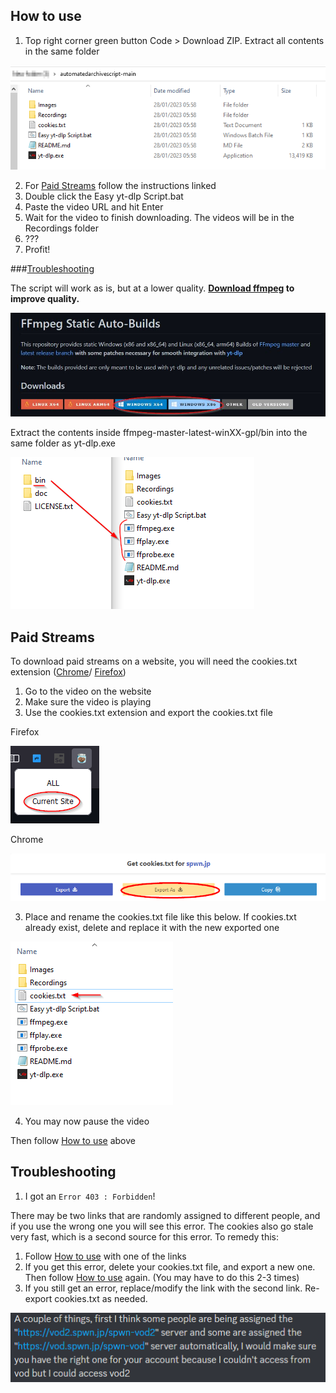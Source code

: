 ## How to use

1. Top right corner green button Code > Download ZIP. Extract all contents in the same folder

![Folder Example](Images/folderexample.png)

2. For [Paid Streams](#Paid-Streams) follow the instructions linked
3. Double click the Easy yt-dlp Script.bat
4. Paste the video URL and hit Enter
5. Wait for the video to finish downloading. The videos will be in the Recordings folder
6. ???
7. Profit!

###[Troubleshooting](#Troubleshooting)

The script will work as is, but at a lower quality. **[Download ffmpeg](https://github.com/yt-dlp/FFmpeg-Builds#ffmpeg-static-auto-builds) to improve quality.**

![Download link](Images/downloadlink.jpg)

Extract the contents inside ffmpeg-master-latest-winXX-gpl/bin into the same folder as yt-dlp.exe

![Extraction path](Images/extractionpath2.png)

## Paid Streams

To download paid streams on a website, you will need the cookies.txt extension ([Chrome](https://chrome.google.com/webstore/detail/get-cookiestxt/bgaddhkoddajcdgocldbbfleckgcbcid)/ [Firefox](https://addons.mozilla.org/en-US/firefox/addon/cookies-txt/))

1. Go to the video on the website
2. Make sure the video is playing
3. Use the cookies.txt extension and export the cookies.txt file

Firefox

![firefox cookies export](Images/firefoxcookiesexample.png)

Chrome

![chrome cookies export](Images/chromecookiesexample.png)

3. Place and rename the cookies.txt file like this below. If cookies.txt already exist, delete and replace it with the new exported one

![cookies path](Images/cookiespath2.png)

4. You may now pause the video

Then follow [How to use](#How-to-use) above

## Troubleshooting

1. I got an `Error 403 : Forbidden`!

There may be two links that are randomly assigned to different people, and if you use the wrong one you will see this error. The cookies also go stale very fast, which is a second source for this error. To remedy this:

1. Follow [How to use](#How-to-use) with one of the links
2. If you get this error, delete your cookies.txt file, and export a new one. Then follow [How to use](#How-to-use) again. (You may have to do this 2-3 times)
3. If you still get an error, replace/modify the link with the second link. Re-export cookies.txt as needed.

![two links](Images/twolinksexample.png)
